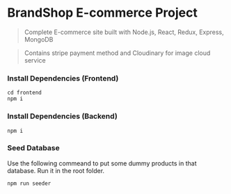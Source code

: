 # BrandShop E-commerce Project

> Complete E-commerce site built with Node.js, React, Redux, Express, MongoDB

> Contains stripe payment method and Cloudinary for image cloud service

### Install Dependencies (Frontend)

```
cd frontend
npm i
```

### Install Dependencies (Backend)

```
npm i
```

### Seed Database

Use the following commeand to put some dummy products in that database.
Run it in the root folder.

```
npm run seeder
```